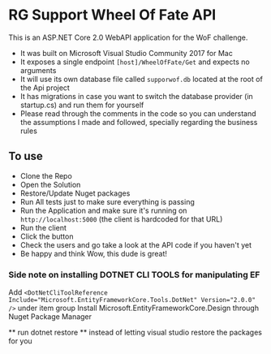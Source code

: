 ﻿# RG Support Wheel Of Fate API

This is an ASP.NET Core 2.0 WebAPI application for the WoF challenge. 

- It was built on Microsoft Visual Studio Community 2017 for Mac
- It exposes a single endpoint `[host]/WheelOfFate/Get` and expects no arguments
- It will use its own database file called `supporwof.db` located at the root of the Api project
- It has migrations in case you want to switch the database provider (in startup.cs) and run them for yourself
- Please read through the comments in the code so you can understand the assumptions I made and followed, specially regarding the business rules

## To use

- Clone the Repo
- Open the Solution
- Restore/Update Nuget packages
- Run All tests just to make sure everything is passing 
- Run the Application and make sure it's running on `http://localhost:5000` (the client is hardcoded for that URL)
- Run the client
- Click the button
- Check the users and go take a look at the API code if you haven't yet
- Be happy and think Wow, this dude is great!


### Side note on installing DOTNET CLI TOOLS for manipulating EF

Add `<DotNetCliToolReference Include="Microsoft.EntityFrameworkCore.Tools.DotNet" Version="2.0.0" />` under item group
Install Microsoft.EntityFrameworkCore.Design through Nuget Package Manager

** run dotnet restore ** instead of letting visual studio restore the packages for you
